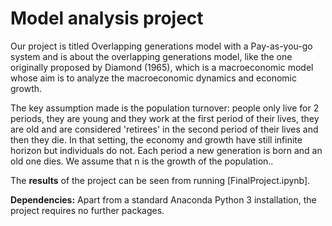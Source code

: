 # Model analysis project

Our project is titled Overlapping generations model with a Pay-as-you-go system and is about the overlapping generations model, like the one originally proposed by Diamond (1965), which is a macroeconomic model whose aim is to analyze the macroeconomic dynamics and economic growth.

The key assumption made is the population turnover: people only live for 2 periods, they are young and they work at the first period of their lives, they are old and are considered 'retirees' in the second period of their lives and then they die. In that setting, the economy and growth have still infinite horizon but individuals do not. Each period a new generation is born and an old one dies. We assume that n is the growth of the population..

The **results** of the project can be seen from running [FinalProject.ipynb].

**Dependencies:** Apart from a standard Anaconda Python 3 installation, the project requires no further packages.